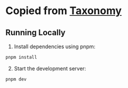 # Copied from [Taxonomy](https://github.com/shadcn/taxonomy)

## Running Locally

1. Install dependencies using pnpm:

```sh
pnpm install
```

2. Start the development server:

```sh
pnpm dev
```
